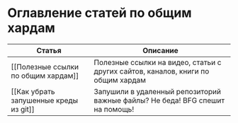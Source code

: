 # Оглавление статей по общим хардам



| Статья                                 | Описание                                                                         |
| -------------------------------------- | -------------------------------------------------------------------------------- |
| [[Полезные ссылки по общим хардам]]    | Полезные ссылки на видео, статьи с других сайтов, каналов, книги по общим хардам |
| [[Как убрать запушенные креды из git]] | Запушили в удаленный репозиторий важные файлы? Не беда! BFG спешит на помощь!    |
